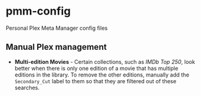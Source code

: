 # pmm-config

Personal Plex Meta Manager config files

## Manual Plex management

- **Multi-edition Movies** - Certain collections, such as *IMDb Top 250*, look better when there is only one edition of a movie that has multiple editions in the library. To remove the other editions, manually add the `Secondary_Cut` label to them so that they are filtered out of these searches.
